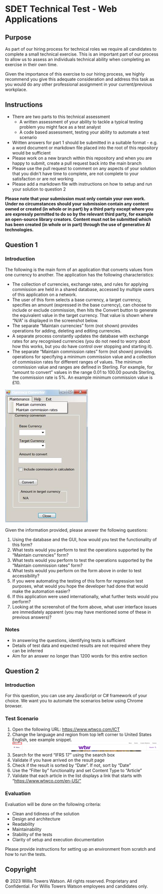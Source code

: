 # SDET Technical Test - Web Applications

## Purpose

As part of our hiring process for technical roles we require all candidates to complete a small technical exercise. This is an important part of our process to allow us to assess an individuals technical ability when completing an exercise in their own time.

Given the importance of this exercise to our hiring process, we highly recommend you give this adequate consideration and address this task as you would do any other professional assignment in your current/previous workplace.

## Instructions

- There are two parts to this technical assessment
  - A written assessment of your ability to tackle a typical testing problem you might face as a test analyst
  - A code based assessment, testing your ability to automate a test scenario
- Written answers for part 1 should be submitted in a suitable format - e.g. a word document or markdown file placed into the root of this repository would be sufficient
- Please work on a new branch within this repository and when you are happy to submit, create a pull request back into the main branch
- Please use the pull request to comment on any aspects of your solution that you didn't have time to complete, are not complete to your satisfaction or are not working
- Please add a markdown file with instructions on how to setup and run your solution to question 2

**Please note that your submission must only contain your own work. Under no circumstances should your submission contain any content owned or created (in whole or in part) by a third party except where you are expressly permitted to do so by the relevant third party, for example an open-source library creators. Content must not be submitted which has been created (in whole or in part) through the use of generative AI technologies.**

## Question 1

### Introduction

The following is the main form of an application that converts values from one currency to another. The application has the following characteristics:

- The collection of currencies, exchange rates, and rules for applying commission are held in a shared database, accessed by multiple users of this application on a network.
- The user of this form selects a base currency, a target currency, specifies an amount (expressed in the base currency), can choose to include or exclude commission, then hits the Convert button to generate the equivalent value in the target currency. That value is shown where “N/A” is displayed in the screenshot below.
- The separate “Maintain currencies” form (not shown) provides operations for adding, deleting and editing currencies.
- A separate process constantly updates the database with exchange rates for any recognised currencies (you do not need to worry about how this works, but you do have control over stopping and starting it).
- The separate “Maintain commission rates” form (not shown) provides operations for specifying a minimum commission value and a collection of commission rates for different ranges of values. The minimum commission value and ranges are defined in Sterling. For example, for “amount to convert” values in the range 0.01 to 100.00 pounds Sterling, the commission rate is 5%. An example minimum commission value is £10.

![screenshot](sdet_test.png)

Given the information provided, please answer the following questions:

1. Using the database and the GUI, how would you test the functionality of this form?
2. What tests would you perform to test the operations supported by the “Maintain currencies” form?
3. What tests would you perform to test the operations supported by the “Maintain commission rates” form?
4. What tests would you perform on the form above in order to test accessibility?
5. If you were automating the testing of this form for regression test purposes, what would you hope the developer had done that would make the automation easier?
6. If this application were used internationally, what further tests would you perform?
7. Looking at the screenshot of the form above, what user interface issues are immediately apparent (you may have mentioned some of these in previous answers)?

### Notes

- In answering the questions, identifying tests is sufficient
- Details of test data and expected results are not required where they can be inferred
- Aim for an answer no longer than 1200 words for this entire section
 
## Question 2

### Introduction

For this question, you can use any JavaScript or C# framework of your choice. We want you to automate the scenarios below using Chrome browser.

### Test Scenario

1. Open the following URL: https://www.wtwco.com/ICT
2. Change the language and region from top left corner to United States English, see example snippet.
![screenshot](locale_selector.png)
3. Search for the word “IFRS 17” using the search box
4. Validate if you have arrived on the result page
5. Check if the result is sorted by “Date”. If not, sort by “Date”
6. Use the “Filter by” functionality and set Content Type to “Article”
7. Validate that each article in the list displays a link that starts with “https://www.wtwco.com/en-US/”

### Evaluation

Evaluation will be done on the following criteria:

- Clean and tidiness of the solution
- Design and architecture
- Readability
- Maintainability
- Stability of the tests
- Clarity of setup and execution documentation

Please provide instructions for setting up an environment from scratch and how to run the tests.

## Copyright
© 2023 Willis Towers Watson. All rights reserved. Proprietary and Confidential. For Willis Towers Watson employees and candidates only.
